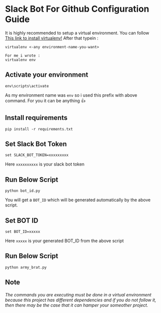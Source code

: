 # Slack Bot For Github Configuration Guide 

It is highly recommended to setup a virtual environment.
You can follow [This link to install virtualenv!](https://virtualenv.pypa.io/en/latest/installation/) 
After that typein :

```
virtualenv <-any environment-name-you-want>

For me i wrote :
virtualenv env
```

## Activate your environment

```
env\scripts\activate
```
As my environment name was ```env``` so i used this prefix with above command.
For you it can be anything :+1:

## Install requirements

```
pip install -r requirements.txt
```

## Set Slack Bot Token

```
set SLACK_BOT_TOKEN=xxxxxxxxx
```
Here ```xxxxxxxxxx``` is your slack bot token

## Run Below Script 

```
python bot_id.py
```
You will get a ```BOT_ID``` which will be generated automatically by the above script.

## Set BOT ID

```
set BOT_ID=xxxxx
```
Here ```xxxxx``` is your generated BOT_ID from the above script

## Run Below Script

```
python army_brat.py
```

## Note

###### The commands you are executing must be done in a virtual environment because this project has different dependencies and if you do not follow it, then there may be the case that it can hamper your someother project.